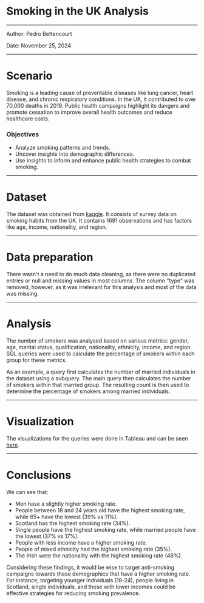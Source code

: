 # Smoking in the UK Analysis

---

 Author: Pedro Bettencourt
 
 Date: November 25, 2024
 
---


# Scenario

Smoking is a leading cause of preventable diseases like lung cancer, heart disease, and chronic respiratory conditions. 
In the UK, it contributed to over 70,000 deaths in 2019. 
Public health campaigns highlight its dangers and promote cessation to improve overall health outcomes and reduce healthcare costs.


### Objectives

* Analyze smoking patterns and trends.
* Uncover insights into demographic differences.
* Use insights to inform and enhance public health strategies to combat smoking.

---

# Dataset

The dataset was obtained from [kaggle](https://www.kaggle.com/datasets/utkarshx27/smoking-dataset-from-uk/data).
It consists of survey data on smoking habits from the UK. It contains 1691 observations and has factors like age, income, nationality, and region.

---

# Data preparation

There wasn't a need to do much data cleaning, as there were no duplicated entries or null and missing values in most columns.
The column "type" was removed, however, as it was irrelevant for this analysis and most of the data was missing.

---

# Analysis

The number of smokers was analysed based on various metrics: gender, age, marital status, qualification, nationality, ethnicity, income, and region.
SQL queries were used to calculate the percentage of smokers within each group for these metrics.


As an example, a query first calculates the number of married individuals in the dataset using a subquery. 
The main query then calculates the number of smokers within that married group. 
The resulting count is then used to determine the percentage of smokers among married individuals.

---

# Visualization

The visualizations for the queries were done in Tableau and can be seen [here](https://public.tableau.com/views/SmokingUK_17325609277020/Dashboard1?:language=en-US&:sid=&:redirect=auth&:display_count=n&:origin=viz_share_link).


---

# Conclusions

We can see that:
 * Men have a slightly higher smoking rate.
 * People between 18 and 24 years old have the highest smoking rate, while 65+ have the lowest (39% vs 11%).
 * Scotland has the highest smoking rate (34%).
 * Single people have the highest smoking rate, while married people have the lowest (37% vs 17%).
 * People with less income have a higher smoking rate.
 * People of mixed ethnicity had the highest smoking rate (35%).
 * The Irish were the nationality with the highest smoking rate (48%).

Considering these findings, it would be wise to target anti-smoking campaigns towards these demographics that have a higher smoking rate.
For instance, targeting younger individuals (18-24), people living in Scotland, single individuals, and those with lower incomes could be effective strategies for reducing smoking prevalence.







